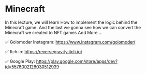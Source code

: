 # Minecraft
In this lecture, we will learn How to implement the logic behind the Minecraft game. And the last we gonna see how we can convert the Minecraft we created to NFT games And More ...


✅ Golomoder Instagram: https://www.instagram.com/golomoder/

✅ Itch.io: https://reversegravity.itch.io/

✅ Google Play: https://play.google.com/store/apps/dev?id=5576002128030512939
